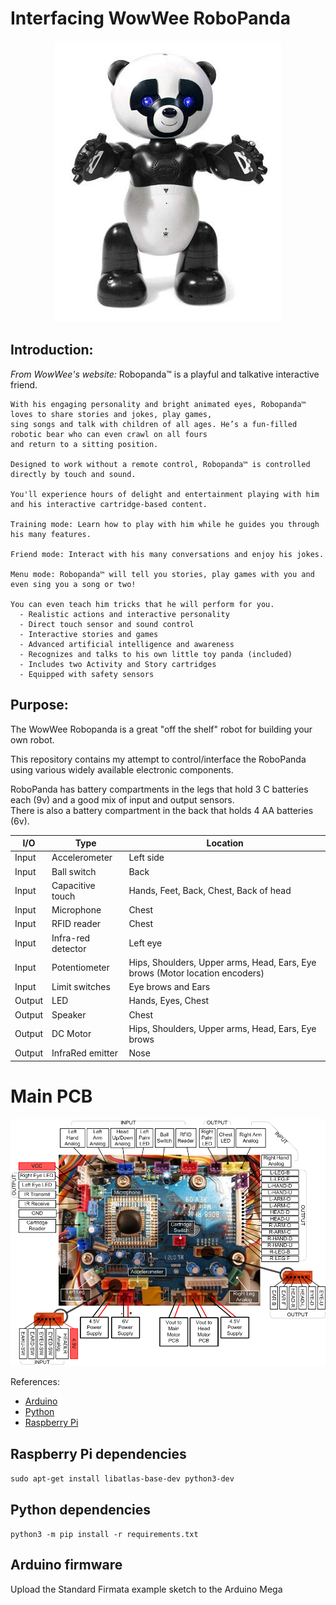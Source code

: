 # Interfacing WowWee RoboPanda

<center>
  <a href="http://www.wowwee.com/en/products/toys/robots/robotics/robocreatures/robopanda">
    <img src="RoboPanda.jpg" />
  </a>
</center>

## Introduction:

*From WowWee's website:*
    Robopanda™ is a playful and talkative interactive friend.  
    
    With his engaging personality and bright animated eyes, Robopanda™ loves to share stories and jokes, play games,
    sing songs and talk with children of all ages. He’s a fun-filled robotic bear who can even crawl on all fours
    and return to a sitting position.  
    
    Designed to work without a remote control, Robopanda™ is controlled directly by touch and sound.
    
    You'll experience hours of delight and entertainment playing with him and his interactive cartridge-based content.
    
    Training mode: Learn how to play with him while he guides you through his many features.
    
    Friend mode: Interact with his many conversations and enjoy his jokes.
    
    Menu mode: Robopanda™ will tell you stories, play games with you and even sing you a song or two!
    
    You can even teach him tricks that he will perform for you.
      - Realistic actions and interactive personality
      - Direct touch sensor and sound control
      - Interactive stories and games
      - Advanced artificial intelligence and awareness
      - Recognizes and talks to his own little toy panda (included)
      - Includes two Activity and Story cartridges
      - Equipped with safety sensors

## Purpose:

The WowWee Robopanda is a great "off the shelf" robot for building your own robot.

This repository contains my attempt to control/interface the RoboPanda using various widely available electronic components.

RoboPanda has battery compartments in the legs that hold 3 C batteries each (9v) and a good mix of input and output sensors.  
There is also a battery compartment in the back that holds 4 AA batteries (6v).

| I/O | Type | Location |
|-------|-----------------------|-----------|
| Input | Accelerometer         | Left side |
| Input | Ball switch           | Back |
| Input | Capacitive touch      | Hands, Feet, Back, Chest, Back of head |
| Input | Microphone            | Chest |
| Input | RFID reader           | Chest |
| Input | Infra-red detector    | Left eye |
| Input | Potentiometer         | Hips, Shoulders, Upper arms, Head, Ears, Eye brows (Motor location encoders) |
| Input | Limit switches        | Eye brows and Ears |
| Output | LED                  | Hands, Eyes, Chest |
| Output | Speaker              | Chest |
| Output | DC Motor             | Hips, Shoulders, Upper arms, Head, Ears, Eye brows |
| Output | InfraRed emitter     | Nose |

# Main PCB  
<a href="RoboPanda_Pinout.png">
  <img src="RoboPanda_Pinout.png" />
</a>

References:
<ul>
  <li>
    <a href="http://arduino.cc">Arduino</a>
  </li>
  <li>
    <a href="http://python.org/">Python</a>
  </li>
  <li>
    <a href="http://www.raspberrypi.org/">Raspberry Pi</a>
  </li>
</ul>

## Raspberry Pi dependencies
`sudo apt-get install libatlas-base-dev python3-dev`

## Python dependencies
`python3 -m pip install -r requirements.txt`

## Arduino firmware
Upload the Standard Firmata example sketch to the Arduino Mega
